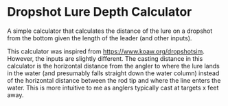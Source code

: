 # Dropshot Lure Depth Calculator 

A simple calculator that calculates the distance of the lure on a dropshot from the bottom given the length of the leader (and other inputs).

This calculator was inspired from https://www.koaw.org/dropshotsim. However, the inputs are slightly different. The casting distance in this calculator is the horizontal distance from the angler to where the lure lands in the water (and presumably falls straight down the water column) instead of the horizontal distance between the rod tip and where the line enters the water. This is more intuitive to me as anglers typically cast at targets x feet away.
